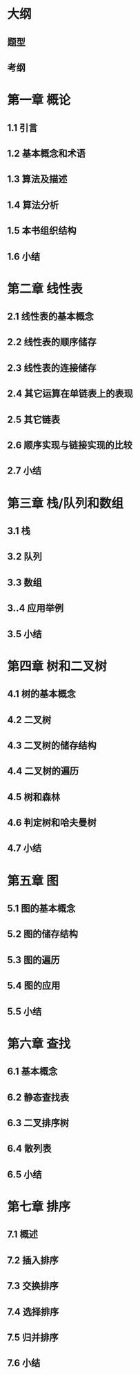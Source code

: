 # 大纲

## 题型

## 考纲

# 第一章 概论

## 1.1 引言

## 1.2 基本概念和术语

## 1.3 算法及描述

## 1.4 算法分析

## 1.5 本书组织结构

## 1.6 小结

# 第二章 线性表

## 2.1 线性表的基本概念

## 2.2 线性表的顺序储存

## 2.3 线性表的连接储存

## 2.4 其它运算在单链表上的表现

## 2.5 其它链表

## 2.6 顺序实现与链接实现的比较

## 2.7 小结

# 第三章 栈/队列和数组

## 3.1 栈

## 3.2 队列

## 3.3 数组

## 3..4 应用举例

## 3.5 小结

# 第四章 树和二叉树

## 4.1 树的基本概念

## 4.2 二叉树

## 4.3 二叉树的储存结构

## 4.4 二叉树的遍历

## 4.5 树和森林

## 4.6 判定树和哈夫曼树

## 4.7 小结

# 第五章 图

## 5.1 图的基本概念

## 5.2 图的储存结构

## 5.3 图的遍历

## 5.4 图的应用

## 5.5 小结

# 第六章 查找

## 6.1 基本概念

## 6.2 静态查找表

## 6.3 二叉排序树

## 6.4 散列表

## 6.5 小结

# 第七章 排序

## 7.1 概述

## 7.2 插入排序

## 7.3 交换排序

## 7.4 选择排序

## 7.5 归并排序

## 7.6 小结